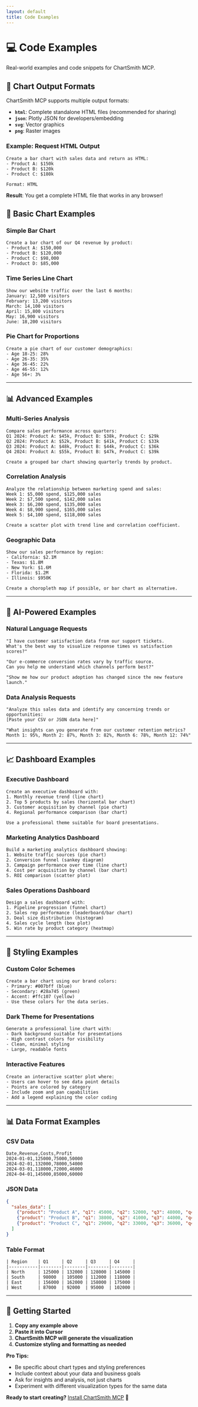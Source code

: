 ```yaml
---
layout: default
title: Code Examples
---
```


# 💻 Code Examples

Real-world examples and code snippets for ChartSmith MCP.

## 💾 Chart Output Formats

ChartSmith MCP supports multiple output formats:
- **`html`**: Complete standalone HTML files (recommended for sharing)
- **`json`**: Plotly JSON for developers/embedding  
- **`svg`**: Vector graphics
- **`png`**: Raster images

### Example: Request HTML Output
```
Create a bar chart with sales data and return as HTML:
- Product A: $150k
- Product B: $120k  
- Product C: $180k

Format: HTML
```

**Result**: You get a complete HTML file that works in any browser!

## 🚀 Basic Chart Examples

### Simple Bar Chart
```
Create a bar chart of our Q4 revenue by product:
- Product A: $150,000
- Product B: $120,000
- Product C: $98,000
- Product D: $85,000
```

### Time Series Line Chart
```
Show our website traffic over the last 6 months:
January: 12,500 visitors
February: 13,200 visitors  
March: 14,100 visitors
April: 15,800 visitors
May: 16,900 visitors
June: 18,200 visitors
```

### Pie Chart for Proportions
```
Create a pie chart of our customer demographics:
- Age 18-25: 28%
- Age 26-35: 35%
- Age 36-45: 22%
- Age 46-55: 12%
- Age 56+: 3%
```

---

## 📊 Advanced Examples

### Multi-Series Analysis
```
Compare sales performance across quarters:
Q1 2024: Product A: $45k, Product B: $38k, Product C: $29k
Q2 2024: Product A: $52k, Product B: $41k, Product C: $33k
Q3 2024: Product A: $48k, Product B: $44k, Product C: $36k
Q4 2024: Product A: $55k, Product B: $47k, Product C: $39k

Create a grouped bar chart showing quarterly trends by product.
```

### Correlation Analysis
```
Analyze the relationship between marketing spend and sales:
Week 1: $5,000 spend, $125,000 sales
Week 2: $7,500 spend, $142,000 sales
Week 3: $6,200 spend, $135,000 sales
Week 4: $8,900 spend, $165,000 sales
Week 5: $4,100 spend, $118,000 sales

Create a scatter plot with trend line and correlation coefficient.
```

### Geographic Data
```
Show our sales performance by region:
- California: $2.1M
- Texas: $1.8M  
- New York: $1.6M
- Florida: $1.2M
- Illinois: $950K

Create a choropleth map if possible, or bar chart as alternative.
```

---

## 🧠 AI-Powered Examples

### Natural Language Requests
```
"I have customer satisfaction data from our support tickets. 
What's the best way to visualize response times vs satisfaction scores?"
```

```
"Our e-commerce conversion rates vary by traffic source. 
Can you help me understand which channels perform best?"
```

```
"Show me how our product adoption has changed since the new feature launch."
```

### Data Analysis Requests
```
"Analyze this sales data and identify any concerning trends or opportunities:
[Paste your CSV or JSON data here]"
```

```
"What insights can you generate from our customer retention metrics?
Month 1: 95%, Month 2: 87%, Month 3: 82%, Month 6: 78%, Month 12: 74%"
```

---

## 📈 Dashboard Examples

### Executive Dashboard
```
Create an executive dashboard with:
1. Monthly revenue trend (line chart)
2. Top 5 products by sales (horizontal bar chart)
3. Customer acquisition by channel (pie chart)
4. Regional performance comparison (bar chart)

Use a professional theme suitable for board presentations.
```

### Marketing Analytics Dashboard
```
Build a marketing analytics dashboard showing:
1. Website traffic sources (pie chart)
2. Conversion funnel (sankey diagram)
3. Campaign performance over time (line chart)
4. Cost per acquisition by channel (bar chart)
5. ROI comparison (scatter plot)
```

### Sales Operations Dashboard
```
Design a sales dashboard with:
1. Pipeline progression (funnel chart)
2. Sales rep performance (leaderboard/bar chart)
3. Deal size distribution (histogram)
4. Sales cycle length (box plot)
5. Win rate by product category (heatmap)
```

---

## 🎨 Styling Examples

### Custom Color Schemes
```
Create a bar chart using our brand colors:
- Primary: #007bff (blue)
- Secondary: #28a745 (green)
- Accent: #ffc107 (yellow)
- Use these colors for the data series.
```

### Dark Theme for Presentations
```
Generate a professional line chart with:
- Dark background suitable for presentations
- High contrast colors for visibility
- Clean, minimal styling
- Large, readable fonts
```

### Interactive Features
```
Create an interactive scatter plot where:
- Users can hover to see data point details
- Points are colored by category
- Include zoom and pan capabilities
- Add a legend explaining the color coding
```

---

## 📊 Data Format Examples

### CSV Data
```csv
Date,Revenue,Costs,Profit
2024-01-01,125000,75000,50000
2024-02-01,132000,78000,54000
2024-03-01,118000,72000,46000
2024-04-01,145000,85000,60000
```

### JSON Data
```json
{
  "sales_data": [
    {"product": "Product A", "q1": 45000, "q2": 52000, "q3": 48000, "q4": 55000},
    {"product": "Product B", "q1": 38000, "q2": 41000, "q3": 44000, "q4": 47000},
    {"product": "Product C", "q1": 29000, "q2": 33000, "q3": 36000, "q4": 39000}
  ]
}
```

### Table Format
```
| Region    | Q1     | Q2     | Q3     | Q4     |
|-----------|--------|--------|--------|--------|
| North     | 125000 | 132000 | 128000 | 145000 |
| South     | 98000  | 105000 | 112000 | 118000 |
| East      | 156000 | 162000 | 158000 | 175000 |
| West      | 87000  | 92000  | 95000  | 102000 |
```

---

## 🚀 Getting Started

1. **Copy any example above**
2. **Paste it into Cursor**
3. **ChartSmith MCP will generate the visualization**
4. **Customize styling and formatting as needed**

**Pro Tips:**
- Be specific about chart types and styling preferences
- Include context about your data and business goals
- Ask for insights and analysis, not just charts
- Experiment with different visualization types for the same data

**Ready to start creating?** [Install ChartSmith MCP](../getting-started/installation.md) 🚀
